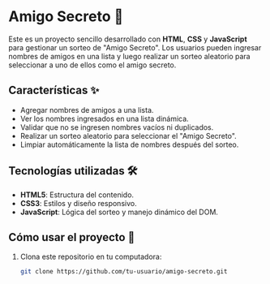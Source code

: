 # Amigo Secreto 🎁

Este es un proyecto sencillo desarrollado con **HTML**, **CSS** y **JavaScript** para gestionar un sorteo de "Amigo Secreto". Los usuarios pueden ingresar nombres de amigos en una lista y luego realizar un sorteo aleatorio para seleccionar a uno de ellos como el amigo secreto.

## Características ✨

- Agregar nombres de amigos a una lista.
- Ver los nombres ingresados en una lista dinámica.
- Validar que no se ingresen nombres vacíos ni duplicados.
- Realizar un sorteo aleatorio para seleccionar el "Amigo Secreto".
- Limpiar automáticamente la lista de nombres después del sorteo.

## Tecnologías utilizadas 🛠️

- **HTML5**: Estructura del contenido.
- **CSS3**: Estilos y diseño responsivo.
- **JavaScript**: Lógica del sorteo y manejo dinámico del DOM.

## Cómo usar el proyecto 🚀

1. Clona este repositorio en tu computadora:
   ```bash
   git clone https://github.com/tu-usuario/amigo-secreto.git
